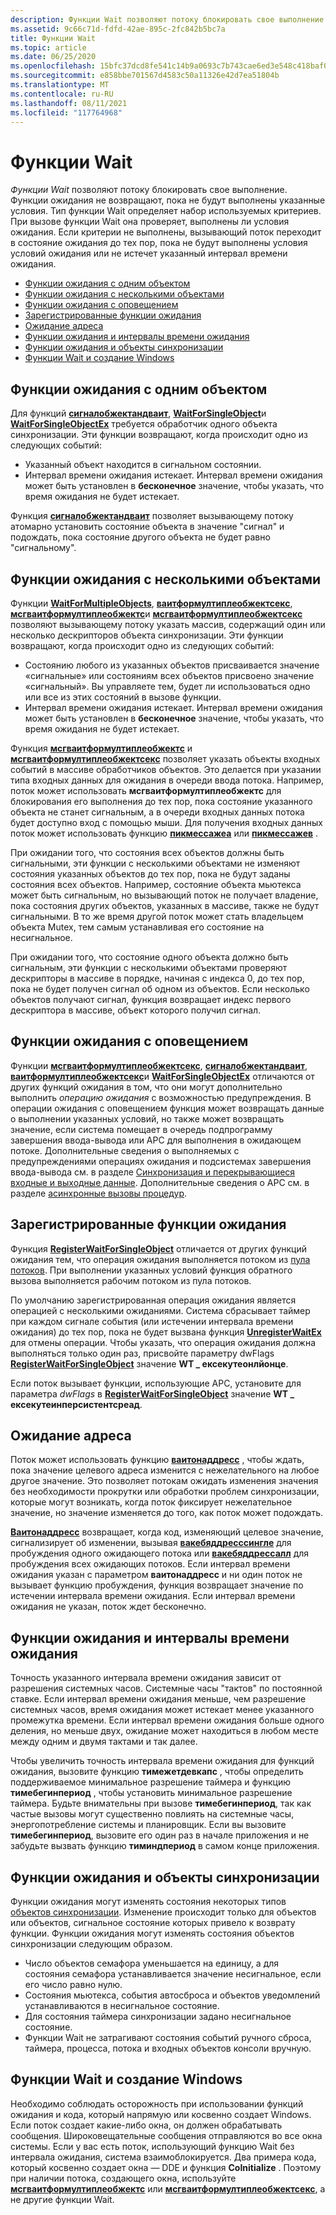 ```yaml
---
description: Функции Wait позволяют потоку блокировать свое выполнение.
ms.assetid: 9c66c71d-fdfd-42ae-895c-2fc842b5bc7a
title: Функции Wait
ms.topic: article
ms.date: 06/25/2020
ms.openlocfilehash: 15bfc37dcd8fe541c14b9a0693c7b743cae6ed3e548c418baf0585f078e6d59a
ms.sourcegitcommit: e858bbe701567d4583c50a11326e42d7ea51804b
ms.translationtype: MT
ms.contentlocale: ru-RU
ms.lasthandoff: 08/11/2021
ms.locfileid: "117764968"
---
```

# <a name="wait-functions"></a>Функции Wait

*Функции Wait* позволяют потоку блокировать свое выполнение. Функции ожидания не возвращают, пока не будут выполнены указанные условия. Тип функции Wait определяет набор используемых критериев. При вызове функции Wait она проверяет, выполнены ли условия ожидания. Если критерии не выполнены, вызывающий поток переходит в состояние ожидания до тех пор, пока не будут выполнены условия условий ожидания или не истечет указанный интервал времени ожидания.

-   [Функции ожидания с одним объектом](#single-object-wait-functions)
-   [Функции ожидания с несколькими объектами](#multiple-object-wait-functions)
-   [Функции ожидания с оповещением](#alertable-wait-functions)
-   [Зарегистрированные функции ожидания](#registered-wait-functions)
-   [Ожидание адреса](#waiting-on-an-address)
-   [Функции ожидания и интервалы времени ожидания](#wait-functions-and-time-out-intervals)
-   [Функции ожидания и объекты синхронизации](#wait-functions-and-synchronization-objects)
-   [Функции Wait и создание Windows](#wait-functions-and-creating-windows)

## <a name="single-object-wait-functions"></a>Функции ожидания с одним объектом

Для функций [**сигналобжектандваит**](/windows/win32/api/synchapi/nf-synchapi-signalobjectandwait), [**WaitForSingleObject**](/windows/win32/api/synchapi/nf-synchapi-waitforsingleobject)и [**WaitForSingleObjectEx**](/windows/win32/api/synchapi/nf-synchapi-waitforsingleobjectex) требуется обработчик одного объекта синхронизации. Эти функции возвращают, когда происходит одно из следующих событий:

-   Указанный объект находится в сигнальном состоянии.
-   Интервал времени ожидания истекает. Интервал времени ожидания может быть установлен в **бесконечное** значение, чтобы указать, что время ожидания не будет истекает.

Функция [**сигналобжектандваит**](/windows/win32/api/synchapi/nf-synchapi-signalobjectandwait) позволяет вызывающему потоку атомарно установить состояние объекта в значение "сигнал" и подождать, пока состояние другого объекта не будет равно "сигнальному".

## <a name="multiple-object-wait-functions"></a>Функции ожидания с несколькими объектами

Функции [**WaitForMultipleObjects**](/windows/win32/api/synchapi/nf-synchapi-waitformultipleobjects), [**ваитформултиплеобжектсекс**](/windows/win32/api/synchapi/nf-synchapi-waitformultipleobjectsex), [**мсгваитформултиплеобжектс**](/windows/desktop/api/Winuser/nf-winuser-msgwaitformultipleobjects)и [**мсгваитформултиплеобжектсекс**](/windows/desktop/api/Winuser/nf-winuser-msgwaitformultipleobjectsex) позволяют вызывающему потоку указать массив, содержащий один или несколько дескрипторов объекта синхронизации. Эти функции возвращают, когда происходит одно из следующих событий:

-   Состоянию любого из указанных объектов присваивается значение «сигнальные» или состояниям всех объектов присвоено значение «сигнальный». Вы управляете тем, будет ли использоваться одно или все из этих состояний в вызове функции.
-   Интервал времени ожидания истекает. Интервал времени ожидания может быть установлен в **бесконечное** значение, чтобы указать, что время ожидания не будет истекает.

Функция [**мсгваитформултиплеобжектс**](/windows/desktop/api/Winuser/nf-winuser-msgwaitformultipleobjects) и [**мсгваитформултиплеобжектсекс**](/windows/desktop/api/Winuser/nf-winuser-msgwaitformultipleobjectsex) позволяет указать объекты входных событий в массиве обработчиков объектов. Это делается при указании типа входных данных для ожидания в очереди ввода потока. Например, поток может использовать **мсгваитформултиплеобжектс** для блокирования его выполнения до тех пор, пока состояние указанного объекта не станет сигнальным, а в очереди входных данных потока будет доступно вход с помощью мыши. Для получения входных данных [](/windows/win32/api/winuser/nf-winuser-getmessage) поток может использовать функцию [**пикмессажеа**](/windows/win32/api/winuser/nf-winuser-peekmessagea) или [**пикмессажев**](/windows/win32/api/winuser/nf-winuser-peekmessagew) .

При ожидании того, что состояния всех объектов должны быть сигнальными, эти функции с несколькими объектами не изменяют состояния указанных объектов до тех пор, пока не будут заданы состояния всех объектов. Например, состояние объекта мьютекса может быть сигнальным, но вызывающий поток не получает владение, пока состояния других объектов, указанных в массиве, также не будут сигнальными. В то же время другой поток может стать владельцем объекта Mutex, тем самым устанавливая его состояние на несигнальное.

При ожидании того, что состояние одного объекта должно быть сигнальным, эти функции с несколькими объектами проверяют дескрипторы в массиве в порядке, начиная с индекса 0, до тех пор, пока не будет получен сигнал об одном из объектов. Если несколько объектов получают сигнал, функция возвращает индекс первого дескриптора в массиве, объект которого получил сигнал.

## <a name="alertable-wait-functions"></a>Функции ожидания с оповещением

Функции [**мсгваитформултиплеобжектсекс**](/windows/desktop/api/Winuser/nf-winuser-msgwaitformultipleobjectsex), [**сигналобжектандваит**](/windows/win32/api/synchapi/nf-synchapi-signalobjectandwait), [**ваитформултиплеобжектсекс**](/windows/win32/api/synchapi/nf-synchapi-waitformultipleobjectsex)и [**WaitForSingleObjectEx**](/windows/win32/api/synchapi/nf-synchapi-waitforsingleobjectex) отличаются от других функций ожидания в том, что они могут дополнительно выполнить *операцию ожидания* с возможностью предупреждения. В операции ожидания с оповещением функция может возвращать данные о выполнении указанных условий, но также может возвращать значение, если система помещает в очередь подпрограмму завершения ввода-вывода или APC для выполнения в ожидающем потоке. Дополнительные сведения о выполняемых с предупреждениями операциях ожидания и подсистемах завершения ввода-вывода см. в разделе [Синхронизация и перекрывающиеся входные и выходные данные](synchronization-and-overlapped-input-and-output.md). Дополнительные сведения о APC см. в разделе [асинхронные вызовы процедур](asynchronous-procedure-calls.md).

## <a name="registered-wait-functions"></a>Зарегистрированные функции ожидания

Функция [**RegisterWaitForSingleObject**](/windows/desktop/api/WinBase/nf-winbase-registerwaitforsingleobject) отличается от других функций ожидания тем, что операция ожидания выполняется потоком из [пула потоков](../procthread/thread-pooling.md). При выполнении указанных условий функция обратного вызова выполняется рабочим потоком из пула потоков.

По умолчанию зарегистрированная операция ожидания является операцией с несколькими ожиданиями. Система сбрасывает таймер при каждом сигнале события (или истечении интервала времени ожидания) до тех пор, пока не будет вызвана функция [**UnregisterWaitEx**](unregisterwaitex.md) для отмены операции. Чтобы указать, что операция ожидания должна выполняться только один раз, присвойте  параметру dwFlags [**RegisterWaitForSingleObject**](/windows/desktop/api/WinBase/nf-winbase-registerwaitforsingleobject) значение **WT \_ ексекутеонлйонце**.

Если поток вызывает функции, использующие APC, установите для параметра *dwFlags* в [**RegisterWaitForSingleObject**](/windows/desktop/api/WinBase/nf-winbase-registerwaitforsingleobject) значение **WT \_ ексекутеинперсистентсреад**.

## <a name="waiting-on-an-address"></a>Ожидание адреса

Поток может использовать функцию [**ваитонаддресс**](/windows/desktop/api/SynchAPI/nf-synchapi-waitonaddress) , чтобы ждать, пока значение целевого адреса изменится с нежелательного на любое другое значение. Это позволяет потокам ожидать изменения значения без необходимости прокрутки или обработки проблем синхронизации, которые могут возникать, когда поток фиксирует нежелательное значение, но значение изменяется до того, как поток может подождать.

[**Ваитонаддресс**](/windows/desktop/api/SynchAPI/nf-synchapi-waitonaddress) возвращает, когда код, изменяющий целевое значение, сигнализирует об изменении, вызывая [**вакебяддресссингле**](/windows/desktop/api/SynchAPI/nf-synchapi-wakebyaddresssingle) для пробуждения одного ожидающего потока или [**вакебяддрессалл**](/windows/desktop/api/SynchAPI/nf-synchapi-wakebyaddressall) для пробуждения всех ожидающих потоков. Если интервал времени ожидания указан с параметром **ваитонаддресс** и ни один поток не вызывает функцию пробуждения, функция возвращает значение по истечении интервала времени ожидания. Если интервал времени ожидания не указан, поток ждет бесконечно.

## <a name="wait-functions-and-time-out-intervals"></a>Функции ожидания и интервалы времени ожидания

Точность указанного интервала времени ожидания зависит от разрешения системных часов. Системные часы "тактов" по постоянной ставке. Если интервал времени ожидания меньше, чем разрешение системных часов, время ожидания может истекает менее указанного промежутка времени. Если интервал времени ожидания больше одного деления, но меньше двух, ожидание может находиться в любом месте между одним и двумя тактами и так далее.

Чтобы увеличить точность интервала времени ожидания для функций ожидания, вызовите функцию **тимежетдевкапс** , чтобы определить поддерживаемое минимальное разрешение таймера и функцию **тимебегинпериод** , чтобы установить минимальное разрешение таймера. Будьте внимательны при вызове **тимебегинпериод**, так как частые вызовы могут существенно повлиять на системные часы, энергопотребление системы и планировщик. Если вы вызовите **тимебегинпериод**, вызовите его один раз в начале приложения и не забудьте вызвать функцию **тиминдпериод** в самом конце приложения.

## <a name="wait-functions-and-synchronization-objects"></a>Функции ожидания и объекты синхронизации

Функции ожидания могут изменять состояния некоторых типов [объектов синхронизации](synchronization-objects.md). Изменение происходит только для объектов или объектов, сигнальное состояние которых привело к возврату функции. Функции ожидания могут изменять состояния объектов синхронизации следующим образом.

-   Число объектов семафора уменьшается на единицу, а для состояния семафора устанавливается значение несигнальное, если его число равно нулю.
-   Состояния мьютекса, события автосброса и объектов уведомлений устанавливаются в несигнальное состояние.
-   Для состояния таймера синхронизации задано несигнальное состояние.
-   Функции Wait не затрагивают состояния событий ручного сброса, таймера, процесса, потока и входных объектов консоли вручную.

## <a name="wait-functions-and-creating-windows"></a>Функции Wait и создание Windows

Необходимо соблюдать осторожность при использовании функций ожидания и кода, который напрямую или косвенно создает Windows. Если поток создает какие-либо окна, он должен обрабатывать сообщения. Широковещательные сообщения отправляются во все окна системы. Если у вас есть поток, использующий функцию Wait без интервала ожидания, система взаимоблокируется. Два примера кода, который косвенно создает окна — DDE и функция **CoInitialize** . Поэтому при наличии потока, создающего окна, используйте [**мсгваитформултиплеобжектс**](/windows/desktop/api/Winuser/nf-winuser-msgwaitformultipleobjects) или [**мсгваитформултиплеобжектсекс**](/windows/desktop/api/Winuser/nf-winuser-msgwaitformultipleobjectsex), а не другие функции Wait.

 

 
